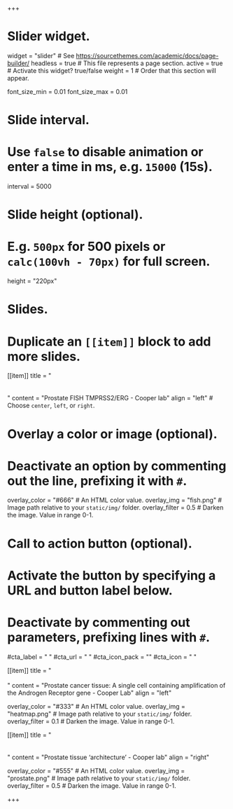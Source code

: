 +++
# Slider widget.
widget = "slider"  # See https://sourcethemes.com/academic/docs/page-builder/
headless = true  # This file represents a page section.
active = true  # Activate this widget? true/false
weight = 1  # Order that this section will appear.

font_size_min = 0.01
font_size_max = 0.01

# Slide interval.
# Use `false` to disable animation or enter a time in ms, e.g. `15000` (15s).
interval = 5000

# Slide height (optional).
# E.g. `500px` for 500 pixels or `calc(100vh - 70px)` for full screen.
height = "220px"

# Slides.
# Duplicate an `[[item]]` block to add more slides.
[[item]]
  title = " <br />  <br /> <br /> "
  content = "Prostate FISH TMPRSS2/ERG - Cooper lab"
  align = "left"  # Choose `center`, `left`, or `right`.

  # Overlay a color or image (optional).
  #   Deactivate an option by commenting out the line, prefixing it with `#`.
  overlay_color = "#666"  # An HTML color value.
  overlay_img = "fish.png"  # Image path relative to your `static/img/` folder.
  overlay_filter = 0.5  # Darken the image. Value in range 0-1.

  # Call to action button (optional).
  #   Activate the button by specifying a URL and button label below.
  #   Deactivate by commenting out parameters, prefixing lines with `#`.
  #cta_label = " "
  #cta_url = " "
  #cta_icon_pack = ""
  #cta_icon = " "

[[item]]
  title = " <br />  <br /> "
  content = "Prostate cancer tissue: A single cell containing amplification of the Androgen Receptor gene - Cooper Lab"
  align = "left"

  overlay_color = "#333"  # An HTML color value.
  overlay_img = "heatmap.png"  # Image path relative to your `static/img/` folder.
  overlay_filter = 0.1  # Darken the image. Value in range 0-1.

[[item]]
  title = " <br />  <br /> <br /> "
  content = "Prostate tissue ‘architecture’ - Cooper lab"
  align = "right"

  overlay_color = "#555"  # An HTML color value.
  overlay_img = "prostate.png"  # Image path relative to your `static/img/` folder.
  overlay_filter = 0.5  # Darken the image. Value in range 0-1.


+++
